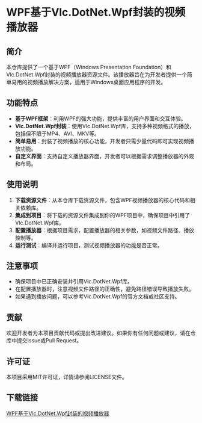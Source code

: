 # WPF基于Vlc.DotNet.Wpf封装的视频播放器

## 简介

本仓库提供了一个基于WPF（Windows Presentation Foundation）和Vlc.DotNet.Wpf封装的视频播放器资源文件。该播放器旨在为开发者提供一个简单易用的视频播放解决方案，适用于Windows桌面应用程序的开发。

## 功能特点

- **基于WPF框架**：利用WPF的强大功能，提供丰富的用户界面和交互体验。
- **Vlc.DotNet.Wpf封装**：使用Vlc.DotNet.Wpf库，支持多种视频格式的播放，包括但不限于MP4、AVI、MKV等。
- **简单易用**：封装了视频播放的核心功能，开发者只需少量代码即可实现视频播放功能。
- **自定义界面**：支持自定义播放器界面，开发者可以根据需求调整播放器的外观和布局。

## 使用说明

1. **下载资源文件**：从本仓库下载资源文件，包含WPF视频播放器的核心代码和相关依赖库。
2. **集成到项目**：将下载的资源文件集成到你的WPF项目中，确保项目中引用了Vlc.DotNet.Wpf库。
3. **配置播放器**：根据项目需求，配置播放器的相关参数，如视频文件路径、播放控制等。
4. **运行测试**：编译并运行项目，测试视频播放器的功能是否正常。

## 注意事项

- 确保项目中已正确安装并引用Vlc.DotNet.Wpf库。
- 在配置播放器时，注意视频文件路径的正确性，避免路径错误导致播放失败。
- 如果遇到播放问题，可以参考Vlc.DotNet.Wpf的官方文档或社区支持。

## 贡献

欢迎开发者为本项目贡献代码或提出改进建议。如果你有任何问题或建议，请在仓库中提交Issue或Pull Request。

## 许可证

本项目采用MIT许可证，详情请参阅LICENSE文件。

## 下载链接

[WPF基于Vlc.DotNet.Wpf封装的视频播放器](https://pan.quark.cn/s/aad5ea0b71bd)